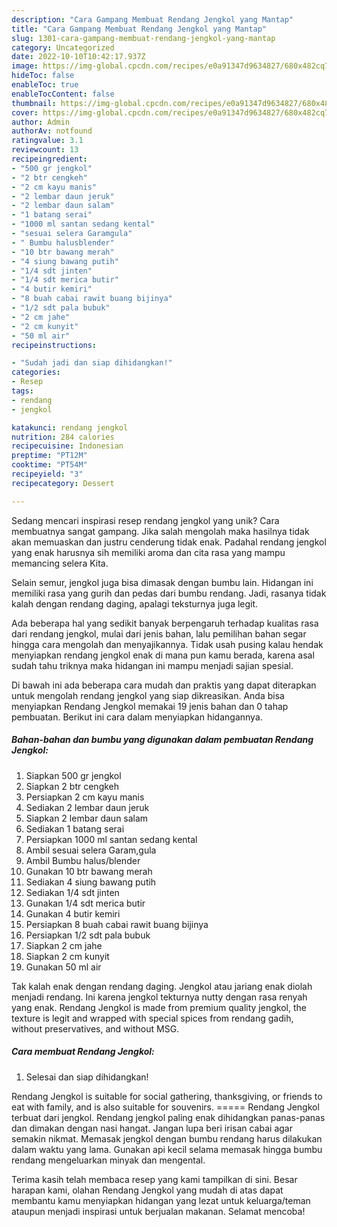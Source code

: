 ```yaml
---
description: "Cara Gampang Membuat Rendang Jengkol yang Mantap"
title: "Cara Gampang Membuat Rendang Jengkol yang Mantap"
slug: 1301-cara-gampang-membuat-rendang-jengkol-yang-mantap
category: Uncategorized
date: 2022-10-10T10:42:17.937Z
image: https://img-global.cpcdn.com/recipes/e0a91347d9634827/680x482cq70/rendang-jengkol-foto-resep-utama.jpg
hideToc: false
enableToc: true
enableTocContent: false
thumbnail: https://img-global.cpcdn.com/recipes/e0a91347d9634827/680x482cq70/rendang-jengkol-foto-resep-utama.jpg
cover: https://img-global.cpcdn.com/recipes/e0a91347d9634827/680x482cq70/rendang-jengkol-foto-resep-utama.jpg
author: Admin
authorAv: notfound
ratingvalue: 3.1
reviewcount: 13
recipeingredient:
- "500 gr jengkol"
- "2 btr cengkeh"
- "2 cm kayu manis"
- "2 lembar daun jeruk"
- "2 lembar daun salam"
- "1 batang serai"
- "1000 ml santan sedang kental"
- "sesuai selera Garamgula"
- " Bumbu halusblender"
- "10 btr bawang merah"
- "4 siung bawang putih"
- "1/4 sdt jinten"
- "1/4 sdt merica butir"
- "4 butir kemiri"
- "8 buah cabai rawit buang bijinya"
- "1/2 sdt pala bubuk"
- "2 cm jahe"
- "2 cm kunyit"
- "50 ml air"
recipeinstructions:

- "Sudah jadi dan siap dihidangkan!"
categories:
- Resep
tags:
- rendang
- jengkol

katakunci: rendang jengkol 
nutrition: 284 calories
recipecuisine: Indonesian
preptime: "PT12M"
cooktime: "PT54M"
recipeyield: "3"
recipecategory: Dessert

---
```





Sedang mencari inspirasi resep rendang jengkol yang unik? Cara membuatnya sangat gampang. Jika salah mengolah maka hasilnya tidak akan memuaskan dan justru cenderung tidak enak. Padahal rendang jengkol yang enak harusnya sih memiliki aroma dan cita rasa yang mampu memancing selera Kita.





Selain semur, jengkol juga bisa dimasak dengan bumbu lain. Hidangan ini memiliki rasa yang gurih dan pedas dari bumbu rendang. Jadi, rasanya tidak kalah dengan rendang daging, apalagi teksturnya juga legit.

Ada beberapa hal yang sedikit banyak berpengaruh terhadap kualitas rasa dari rendang jengkol, mulai dari jenis bahan, lalu pemilihan bahan segar hingga cara mengolah dan menyajikannya. Tidak usah pusing kalau hendak menyiapkan rendang jengkol enak di mana pun kamu berada, karena asal sudah tahu triknya maka hidangan ini mampu menjadi sajian spesial.






Di bawah ini ada beberapa cara mudah dan praktis yang dapat diterapkan untuk mengolah rendang jengkol yang siap dikreasikan. Anda bisa menyiapkan Rendang Jengkol memakai 19 jenis bahan dan 0 tahap pembuatan. Berikut ini cara dalam menyiapkan hidangannya.

<!--inarticleads1-->

##### Bahan-bahan dan bumbu yang digunakan dalam pembuatan Rendang Jengkol:

1. Siapkan 500 gr jengkol
1. Siapkan 2 btr cengkeh
1. Persiapkan 2 cm kayu manis
1. Sediakan 2 lembar daun jeruk
1. Siapkan 2 lembar daun salam
1. Sediakan 1 batang serai
1. Persiapkan 1000 ml santan sedang kental
1. Ambil sesuai selera Garam,gula
1. Ambil  Bumbu halus/blender
1. Gunakan 10 btr bawang merah
1. Sediakan 4 siung bawang putih
1. Sediakan 1/4 sdt jinten
1. Gunakan 1/4 sdt merica butir
1. Gunakan 4 butir kemiri
1. Persiapkan 8 buah cabai rawit buang bijinya
1. Persiapkan 1/2 sdt pala bubuk
1. Siapkan 2 cm jahe
1. Siapkan 2 cm kunyit
1. Gunakan 50 ml air


Tak kalah enak dengan rendang daging. Jengkol atau jariang enak diolah menjadi rendang. Ini karena jengkol tekturnya nutty dengan rasa renyah yang enak. Rendang Jengkol is made from premium quality jengkol, the texture is legit and wrapped with special spices from rendang gadih, without preservatives, and without MSG. 

<!--inarticleads2-->

##### Cara membuat Rendang Jengkol:


1. Selesai dan siap dihidangkan!

Rendang Jengkol is suitable for social gathering, thanksgiving, or friends to eat with family, and is also suitable for souvenirs. ===== Rendang Jengkol terbuat dari jengkol. Rendang jengkol paling enak dihidangkan panas-panas dan dimakan dengan nasi hangat. Jangan lupa beri irisan cabai agar semakin nikmat. Memasak jengkol dengan bumbu rendang harus dilakukan dalam waktu yang lama. Gunakan api kecil selama memasak hingga bumbu rendang mengeluarkan minyak dan mengental. 

Terima kasih telah membaca resep yang kami tampilkan di sini. Besar harapan kami, olahan Rendang Jengkol yang mudah di atas dapat membantu kamu menyiapkan hidangan yang lezat untuk keluarga/teman ataupun menjadi inspirasi untuk berjualan makanan. Selamat mencoba!
